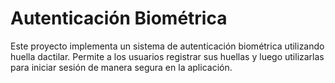 # Autenticación Biométrica

Este proyecto implementa un sistema de autenticación biométrica utilizando huella dactilar. Permite a los usuarios registrar sus huellas y luego utilizarlas para iniciar sesión de manera segura en la aplicación.
